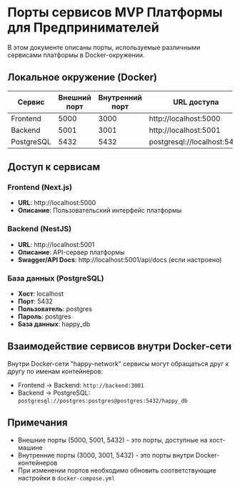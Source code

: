 # Порты сервисов MVP Платформы для Предпринимателей

В этом документе описаны порты, используемые различными сервисами платформы в Docker-окружении.

## Локальное окружение (Docker)

| Сервис    | Внешний порт | Внутренний порт | URL доступа              |
|-----------|--------------|-----------------|--------------------------|
| Frontend  | 5000         | 3000           | http://localhost:5000    |
| Backend   | 5001         | 3001           | http://localhost:5001    |
| PostgreSQL| 5432         | 5432           | postgresql://localhost:5432 |

## Доступ к сервисам

### Frontend (Next.js)
- **URL**: http://localhost:5000
- **Описание**: Пользовательский интерфейс платформы

### Backend (NestJS)
- **URL**: http://localhost:5001
- **Описание**: API-сервер платформы
- **Swagger/API Docs**: http://localhost:5001/api/docs (если настроено)

### База данных (PostgreSQL)
- **Хост**: localhost
- **Порт**: 5432
- **Пользователь**: postgres
- **Пароль**: postgres
- **База данных**: happy_db

## Взаимодействие сервисов внутри Docker-сети

Внутри Docker-сети "happy-network" сервисы могут обращаться друг к другу по именам контейнеров:

- Frontend -> Backend: `http://backend:3001`
- Backend -> PostgreSQL: `postgresql://postgres:postgres@postgres:5432/happy_db`

## Примечания

- Внешние порты (5000, 5001, 5432) - это порты, доступные на хост-машине
- Внутренние порты (3000, 3001, 5432) - это порты внутри Docker-контейнеров
- При изменении портов необходимо обновить соответствующие настройки в `docker-compose.yml` 